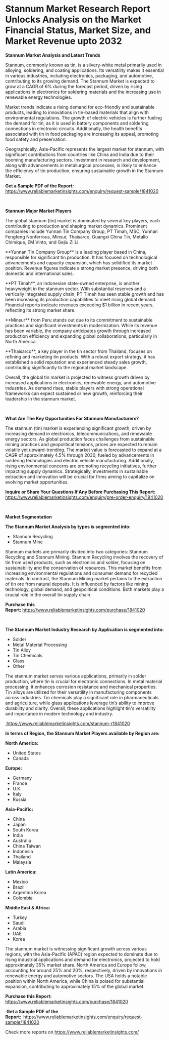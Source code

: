 <p><h1>Stannum Market Research Report Unlocks Analysis on the Market Financial Status, Market Size, and Market Revenue upto 2032</h1></p><p><strong>Stannum Market Analysis and Latest Trends</strong></p>
<p><p>Stannum, commonly known as tin, is a silvery-white metal primarily used in alloying, soldering, and coating applications. Its versatility makes it essential in various industries, including electronics, packaging, and automotive, contributing to its growing demand. The Stannum Market is expected to grow at a CAGR of 6% during the forecast period, driven by rising applications in electronics for soldering materials and the increasing use in renewable energy technologies.</p><p>Market trends indicate a rising demand for eco-friendly and sustainable products, leading to innovations in tin-based materials that align with environmental regulations. The growth of electric vehicles is further fueling the demand for tin, as it is used in battery components and soldering connections in electronic circuits. Additionally, the health benefits associated with tin in food packaging are increasing its appeal, promoting food safety and preservation. </p><p>Geographically, Asia-Pacific represents the largest market for stannum, with significant contributions from countries like China and India due to their booming manufacturing sectors. Investment in research and development, along with advancements in metallurgical processes, is likely to enhance the efficiency of tin production, ensuring sustainable growth in the Stannum Market.</p></p>
<p><strong>Get a Sample PDF of the Report:&nbsp;</strong> <a href="https://www.reliablemarketinsights.com/enquiry/request-sample/1841020?utm_campaign=3571&utm_medium=2&utm_source=Github&utm_content=ia&utm_term=01042025&utm_id=stannum">https://www.reliablemarketinsights.com/enquiry/request-sample/1841020</a></p>
<p>&nbsp;</p>
<p><strong>Stannum Major Market Players</strong></p>
<p><p>The global stannum (tin) market is dominated by several key players, each contributing to production and shaping market dynamics. Prominent companies include Yunnan Tin Company Group, PT Timah, MSC, Yunnan Fengfeng Nonferrous, Minsur, Thaisarco, Guangxi China Tin, Metallo Chimique, EM Vinto, and Gejiu Zi Li.</p><p>**Yunnan Tin Company Group** is a leading player based in China, responsible for significant tin production. It has focused on technological advancements and capacity expansion, which has solidified its market position. Revenue figures indicate a strong market presence, driving both domestic and international sales.</p><p>**PT Timah**, an Indonesian state-owned enterprise, is another heavyweight in the stannum sector. With substantial reserves and a vertically integrated supply chain, PT Timah has seen stable growth and has been increasing its production capabilities to meet rising global demand. Financial reports indicate revenues exceeding $1 billion in recent years, reflecting its strong market share.</p><p>**Minsur** from Peru stands out due to its commitment to sustainable practices and significant investments in modernization. While its revenue has been variable, the company anticipates growth through increased production efficiency and expanding global collaborations, particularly in North America.</p><p>**Thaisarco**, a key player in the tin sector from Thailand, focuses on refining and marketing tin products. With a robust export strategy, it has established a solid reputation and experienced steady sales growth, contributing significantly to the regional market landscape.</p><p>Overall, the global tin market is projected to witness growth driven by increased applications in electronics, renewable energy, and automotive industries. As demand rises, stable players with strong operational frameworks can expect sustained or new growth, reinforcing their leadership in the stannum market.</p></p>
<p>&nbsp;</p>
<p><strong>What Are The Key Opportunities For Stannum Manufacturers?</strong></p>
<p><p>The stannum (tin) market is experiencing significant growth, driven by increasing demand in electronics, telecommunications, and renewable energy sectors. As global production faces challenges from sustainable mining practices and geopolitical tensions, prices are expected to remain volatile yet upward-trending. The market value is forecasted to expand at a CAGR of approximately 4.5% through 2030, fueled by advancements in soldering technologies and electric vehicle manufacturing. Additionally, rising environmental concerns are promoting recycling initiatives, further impacting supply dynamics. Strategically, investments in sustainable extraction and innovation will be crucial for firms aiming to capitalize on evolving market opportunities.</p></p>
<p><strong>Inquire or Share Your Questions If Any Before Purchasing This Report:</strong> <a href="https://www.reliablemarketinsights.com/enquiry/pre-order-enquiry/1841020?utm_campaign=3571&utm_medium=2&utm_source=Github&utm_content=ia&utm_term=01042025&utm_id=stannum">https://www.reliablemarketinsights.com/enquiry/pre-order-enquiry/1841020</a></p>
<p>&nbsp;</p>
<p><strong>Market Segmentation</strong></p>
<p><strong>The Stannum Market Analysis by types is segmented into:</strong></p>
<p><ul><li>Stannum Recycling</li><li>Stannum Mine</li></ul></p>
<p><p>Stannum markets are primarily divided into two categories: Stannum Recycling and Stannum Mining. Stannum Recycling involves the recovery of tin from used products, such as electronics and solder, focusing on sustainability and the conservation of resources. This market benefits from increasing environmental regulations and consumer demand for recycled materials. In contrast, the Stannum Mining market pertains to the extraction of tin ore from natural deposits. It is influenced by factors like mining technology, global demand, and geopolitical conditions. Both markets play a crucial role in the overall tin supply chain.</p></p>
<p><strong>Purchase this Report:&nbsp;</strong><a href="https://www.reliablemarketinsights.com/purchase/1841020?utm_campaign=3571&utm_medium=2&utm_source=Github&utm_content=ia&utm_term=01042025&utm_id=stannum">https://www.reliablemarketinsights.com/purchase/1841020</a></p>
<p>&nbsp;</p>
<p><strong>The Stannum Market Industry Research by Application is segmented into:</strong></p>
<p><ul><li>Solder</li><li>Metal Material Processing</li><li>Tin Alloy</li><li>Tin Chemicals</li><li>Glass</li><li>Other</li></ul></p>
<p><p>The stannum market serves various applications, primarily in solder production, where tin is crucial for electronic connections. In metal material processing, it enhances corrosion resistance and mechanical properties. Tin alloys are utilized for their versatility in manufacturing components across industries. Tin chemicals play a significant role in pharmaceuticals and agriculture, while glass applications leverage tin’s ability to improve durability and clarity. Overall, these applications highlight tin's versatility and importance in modern technology and industry.</p></p>
<p><a href="https://www.reliablemarketinsights.com/stannum-r1841020?utm_campaign=3571&utm_medium=2&utm_source=Github&utm_content=ia&utm_term=01042025&utm_id=stannum">&nbsp;https://www.reliablemarketinsights.com/stannum-r1841020</a></p>
<p><strong>In terms of Region, the Stannum Market Players available by Region are:</strong></p>
<p>
    <p> <strong> North America: </strong>
        <ul>
            <li>United States</li>
            <li>Canada</li>
        </ul>
        </p> 
    <p> <strong> Europe: </strong>
        <ul>
            <li>Germany</li>
            <li>France</li>
            <li>U.K.</li>
            <li>Italy</li>
            <li>Russia</li>
        </ul>
        </p> 
    <p> <strong> Asia-Pacific: </strong>
        <ul>
            <li>China</li>
            <li>Japan</li>
            <li>South Korea</li>
            <li>India</li>
            <li>Australia</li>
            <li>China Taiwan</li>
            <li>Indonesia</li>
            <li>Thailand</li>
            <li>Malaysia</li>
        </ul>
        </p> 
    <p> <strong> Latin America: </strong>
        <ul>
            <li>Mexico</li>
            <li>Brazil</li>
            <li>Argentina Korea</li>
            <li>Colombia</li>
        </ul>
        </p> 
    <p> <strong> Middle East & Africa: </strong>
        <ul>
            <li>Turkey</li>
            <li>Saudi</li>
            <li>Arabia</li>
            <li>UAE</li>
            <li>Korea</li>
        </ul>
    </p>
    </p>
<p><p>The stannum market is witnessing significant growth across various regions, with the Asia-Pacific (APAC) region expected to dominate due to rising industrial applications and demand for electronics, projected to hold approximately 35% market share. North America and Europe follow, accounting for around 25% and 20%, respectively, driven by innovations in renewable energy and automotive sectors. The USA holds a notable position within North America, while China is poised for substantial expansion, contributing to approximately 15% of the global market.</p></p>
<p><strong>Purchase this Report: </strong><a href="https://www.reliablemarketinsights.com/purchase/1841020?utm_campaign=3571&utm_medium=2&utm_source=Github&utm_content=ia&utm_term=01042025&utm_id=stannum">https://www.reliablemarketinsights.com/purchase/1841020</a></p>
<p>&nbsp;<strong>Get a Sample PDF of the Report:&nbsp;&nbsp;</strong><a href="https://www.reliablemarketinsights.com/enquiry/request-sample/1841020?utm_campaign=3571&utm_medium=2&utm_source=Github&utm_content=ia&utm_term=01042025&utm_id=stannum">https://www.reliablemarketinsights.com/enquiry/request-sample/1841020</a></p>
<p><strong></strong></p>
<p>Check more reports on <a href="https://www.reliablemarketinsights.com/?utm_campaign=3571&utm_medium=2&utm_source=Github&utm_content=ia&utm_term=01042025&utm_id=stannum">https://www.reliablemarketinsights.com/</a></p>